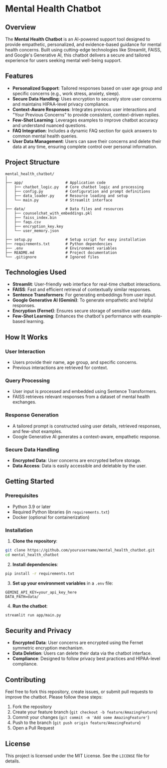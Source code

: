 # Mental Health Chatbot

## Overview

The **Mental Health Chatbot** is an AI-powered support tool designed to provide empathetic, personalized, and evidence-based guidance for mental health concerns. Built using cutting-edge technologies like Streamlit, FAISS, and Google's Generative AI, this chatbot delivers a secure and tailored experience for users seeking mental well-being support.

## Features

- **Personalized Support**: Tailored responses based on user age group and specific concerns (e.g., work stress, anxiety, sleep).
- **Secure Data Handling**: Uses encryption to securely store user concerns and maintains HIPAA-level privacy compliance.
- **Context-Aware Responses**: Integrates previous user interactions and "Your Previous Concerns" to provide consistent, context-driven replies.
- **Few-Shot Learning**: Leverages examples to improve chatbot accuracy and understand nuanced questions.
- **FAQ Integration**: Includes a dynamic FAQ section for quick answers to common mental health queries.
- **User Data Management**: Users can save their concerns and delete their data at any time, ensuring complete control over personal information.

## Project Structure

```plaintext
mental_health_chatbot/
│
├── app/                   # Application code
│   ├── chatbot_logic.py   # Core chatbot logic and processing
│   ├── config.py          # Configuration and prompt definitions
│   ├── data_loader.py     # Resource loading and setup
│   └── main.py            # Streamlit interface
│
├── data/                  # Data files and resources
│   ├── counselchat_with_embeddings.pkl
│   ├── faiss_index.bin
│   ├── faqs.csv
│   ├── encryption_key.key
│   └── user_memory.json
│
├── setup.py               # Setup script for easy installation
├── requirements.txt       # Python dependencies
├── .env                   # Environment variables
├── README.md              # Project documentation
└── .gitignore             # Ignored files
```

## Technologies Used

* **Streamlit**: User-friendly web interface for real-time chatbot interactions.
* **FAISS**: Fast and efficient retrieval of contextually similar responses.
* **Sentence Transformers**: For generating embeddings from user input.
* **Google Generative AI (Gemini)**: To generate empathetic and helpful responses.
* **Encryption (Fernet)**: Ensures secure storage of sensitive user data.
* **Few-Shot Learning**: Enhances the chatbot's performance with example-based learning.

## How It Works

### User Interaction
* Users provide their name, age group, and specific concerns.
* Previous interactions are retrieved for context.

### Query Processing
* User input is processed and embedded using Sentence Transformers.
* FAISS retrieves relevant responses from a dataset of mental health exchanges.

### Response Generation
* A tailored prompt is constructed using user details, retrieved responses, and few-shot examples.
* Google Generative AI generates a context-aware, empathetic response.

### Secure Data Handling
* **Encrypted Data**: User concerns are encrypted before storage.
* **Data Access**: Data is easily accessible and deletable by the user.

## Getting Started

### Prerequisites
* Python 3.9 or later
* Required Python libraries (in `requirements.txt`)
* Docker (optional for containerization)

### Installation

1. **Clone the repository**:
```bash
git clone https://github.com/yourusername/mental_health_chatbot.git
cd mental_health_chatbot
```

2. **Install dependencies**:
```bash
pip install -r requirements.txt
```

3. **Set up your environment variables** in a `.env` file:
```env
GEMINI_API_KEY=your_api_key_here
DATA_PATH=data/
```

4. **Run the chatbot**:
```bash
streamlit run app/main.py
```

## Security and Privacy

* **Encrypted Data**: User concerns are encrypted using the Fernet symmetric encryption mechanism.
* **Data Deletion**: Users can delete their data via the chatbot interface.
* **Compliance**: Designed to follow privacy best practices and HIPAA-level compliance.

## Contributing

Feel free to fork this repository, create issues, or submit pull requests to improve the chatbot. Please follow these steps:

1. Fork the repository
2. Create your feature branch (`git checkout -b feature/AmazingFeature`)
3. Commit your changes (`git commit -m 'Add some AmazingFeature'`)
4. Push to the branch (`git push origin feature/AmazingFeature`)
5. Open a Pull Request

## License

This project is licensed under the MIT License. See the `LICENSE` file for details.


